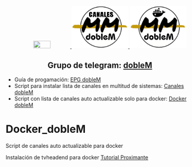 <p align="center">
  <a href="https://github.com/davidmuma/EPG_dobleM"> <img src="https://raw.githubusercontent.com/davidmuma/EPG_dobleM/master/Images/logo_dobleM.png" width="30%" height="30%"> </a>
  <a href="https://github.com/davidmuma/Canales_dobleM"> <img src="https://raw.githubusercontent.com/davidmuma/Canales_dobleM/master/Images/logo_dobleM.png" width="30%" height="30%"> </a>
  <a href="https://github.com/davidmuma/Docker_dobleM"> <img src="https://raw.githubusercontent.com/davidmuma/Docker_dobleM/master/Images/logo_dobleM.png" width="30%" height="30%"> </a>
</p>

<h2 align="center">
  Grupo de telegram: <a href="https://tttttt.me/EPG_dobleM">dobleM</a>
</h2>

- Guía de progamación: <a href="https://github.com/davidmuma/EPG_dobleM">EPG dobleM</a>
- Script para instalar lista de canales en multitud de sistemas: <a href="https://github.com/davidmuma/Canales_dobleM">Canales dobleM</a>
- Script con lista de canales auto actualizable solo para docker: <a href="https://github.com/davidmuma/Docker_dobleM">Docker dobleM</a>


# Docker_dobleM
Script de canales auto actualizable para docker

Instalación de tvheadend para docker
[Tutorial Proximante](https://github.com/davidmuma/Docker_dobleM/blob/master/Varios/tvheadend.md)
